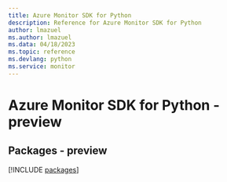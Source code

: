 ```yaml
---
title: Azure Monitor SDK for Python
description: Reference for Azure Monitor SDK for Python
author: lmazuel
ms.author: lmazuel
ms.data: 04/18/2023
ms.topic: reference
ms.devlang: python
ms.service: monitor
---
```

# Azure Monitor SDK for Python - preview
## Packages - preview
[!INCLUDE [packages](monitor-index.md)]